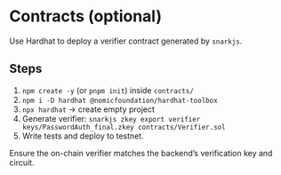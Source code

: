 # Contracts (optional)

Use Hardhat to deploy a verifier contract generated by `snarkjs`.

## Steps
1. `npm create -y` (or `pnpm init`) inside `contracts/`
2. `npm i -D hardhat @nomicfoundation/hardhat-toolbox`
3. `npx hardhat` → create empty project
4. Generate verifier: `snarkjs zkey export verifier keys/PasswordAuth_final.zkey contracts/Verifier.sol`
5. Write tests and deploy to testnet.

Ensure the on-chain verifier matches the backend’s verification key and circuit.
